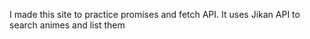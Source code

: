 I made this site to practice promises and fetch API.
It uses Jikan API to search animes and list them

